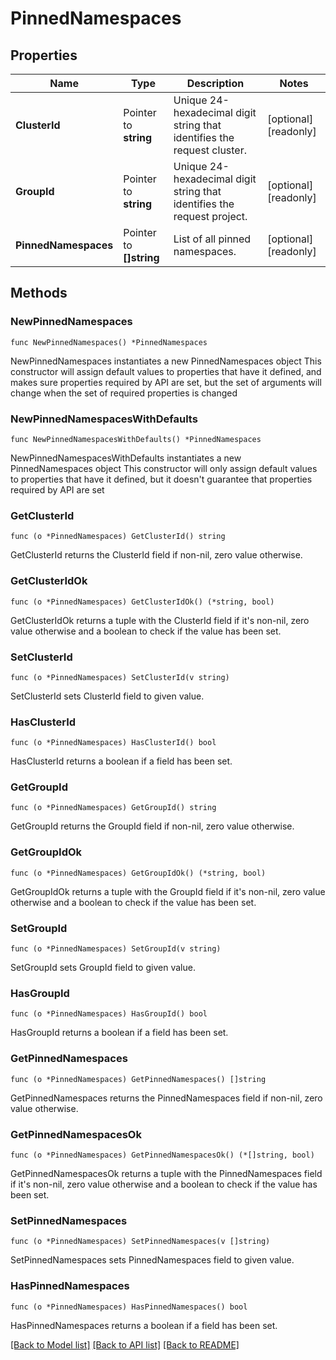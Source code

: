 # PinnedNamespaces

## Properties

Name | Type | Description | Notes
------------ | ------------- | ------------- | -------------
**ClusterId** | Pointer to **string** | Unique 24-hexadecimal digit string that identifies the request cluster. | [optional] [readonly] 
**GroupId** | Pointer to **string** | Unique 24-hexadecimal digit string that identifies the request project. | [optional] [readonly] 
**PinnedNamespaces** | Pointer to **[]string** | List of all pinned namespaces. | [optional] [readonly] 

## Methods

### NewPinnedNamespaces

`func NewPinnedNamespaces() *PinnedNamespaces`

NewPinnedNamespaces instantiates a new PinnedNamespaces object
This constructor will assign default values to properties that have it defined,
and makes sure properties required by API are set, but the set of arguments
will change when the set of required properties is changed

### NewPinnedNamespacesWithDefaults

`func NewPinnedNamespacesWithDefaults() *PinnedNamespaces`

NewPinnedNamespacesWithDefaults instantiates a new PinnedNamespaces object
This constructor will only assign default values to properties that have it defined,
but it doesn't guarantee that properties required by API are set

### GetClusterId

`func (o *PinnedNamespaces) GetClusterId() string`

GetClusterId returns the ClusterId field if non-nil, zero value otherwise.

### GetClusterIdOk

`func (o *PinnedNamespaces) GetClusterIdOk() (*string, bool)`

GetClusterIdOk returns a tuple with the ClusterId field if it's non-nil, zero value otherwise
and a boolean to check if the value has been set.

### SetClusterId

`func (o *PinnedNamespaces) SetClusterId(v string)`

SetClusterId sets ClusterId field to given value.

### HasClusterId

`func (o *PinnedNamespaces) HasClusterId() bool`

HasClusterId returns a boolean if a field has been set.
### GetGroupId

`func (o *PinnedNamespaces) GetGroupId() string`

GetGroupId returns the GroupId field if non-nil, zero value otherwise.

### GetGroupIdOk

`func (o *PinnedNamespaces) GetGroupIdOk() (*string, bool)`

GetGroupIdOk returns a tuple with the GroupId field if it's non-nil, zero value otherwise
and a boolean to check if the value has been set.

### SetGroupId

`func (o *PinnedNamespaces) SetGroupId(v string)`

SetGroupId sets GroupId field to given value.

### HasGroupId

`func (o *PinnedNamespaces) HasGroupId() bool`

HasGroupId returns a boolean if a field has been set.
### GetPinnedNamespaces

`func (o *PinnedNamespaces) GetPinnedNamespaces() []string`

GetPinnedNamespaces returns the PinnedNamespaces field if non-nil, zero value otherwise.

### GetPinnedNamespacesOk

`func (o *PinnedNamespaces) GetPinnedNamespacesOk() (*[]string, bool)`

GetPinnedNamespacesOk returns a tuple with the PinnedNamespaces field if it's non-nil, zero value otherwise
and a boolean to check if the value has been set.

### SetPinnedNamespaces

`func (o *PinnedNamespaces) SetPinnedNamespaces(v []string)`

SetPinnedNamespaces sets PinnedNamespaces field to given value.

### HasPinnedNamespaces

`func (o *PinnedNamespaces) HasPinnedNamespaces() bool`

HasPinnedNamespaces returns a boolean if a field has been set.

[[Back to Model list]](../README.md#documentation-for-models) [[Back to API list]](../README.md#documentation-for-api-endpoints) [[Back to README]](../README.md)


